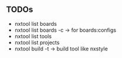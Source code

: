 ## TODOs
* nxtool list boards
* nxtool list boards -c -> for boards:configs
* nxtool list tools
* nxtool list projects
* nxtool build -t -> build tool like nxstyle
